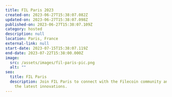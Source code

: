 ```yaml
---
title: FIL Paris 2023
created-on: 2023-06-27T15:38:07.082Z
updated-on: 2023-06-27T15:38:07.098Z
published-on: 2023-06-27T15:38:07.109Z
category: hosted
description: null
location: Paris, France
external-link: null
start-date: 2023-07-15T15:38:07.119Z
end-date: 2023-07-22T15:38:00.000Z
image:
  src: /assets/images/fil-paris-pic.png
  alt: ""
seo:
  title: FIL Paris
  description: Join FIL Paris to connect with the Filecoin community and explore
    the latest innovations.
---
```

